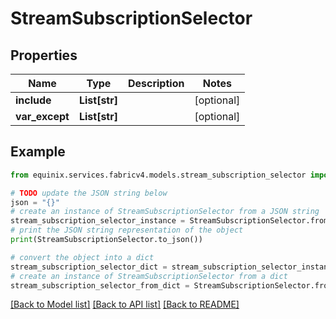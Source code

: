 # StreamSubscriptionSelector


## Properties

Name | Type | Description | Notes
------------ | ------------- | ------------- | -------------
**include** | **List[str]** |  | [optional] 
**var_except** | **List[str]** |  | [optional] 

## Example

```python
from equinix.services.fabricv4.models.stream_subscription_selector import StreamSubscriptionSelector

# TODO update the JSON string below
json = "{}"
# create an instance of StreamSubscriptionSelector from a JSON string
stream_subscription_selector_instance = StreamSubscriptionSelector.from_json(json)
# print the JSON string representation of the object
print(StreamSubscriptionSelector.to_json())

# convert the object into a dict
stream_subscription_selector_dict = stream_subscription_selector_instance.to_dict()
# create an instance of StreamSubscriptionSelector from a dict
stream_subscription_selector_from_dict = StreamSubscriptionSelector.from_dict(stream_subscription_selector_dict)
```
[[Back to Model list]](../README.md#documentation-for-models) [[Back to API list]](../README.md#documentation-for-api-endpoints) [[Back to README]](../README.md)


